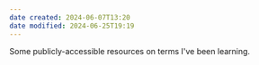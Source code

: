 ```yaml
---
date created: 2024-06-07T13:20
date modified: 2024-06-25T19:19
---
```


Some publicly-accessible resources on terms I've been learning. 